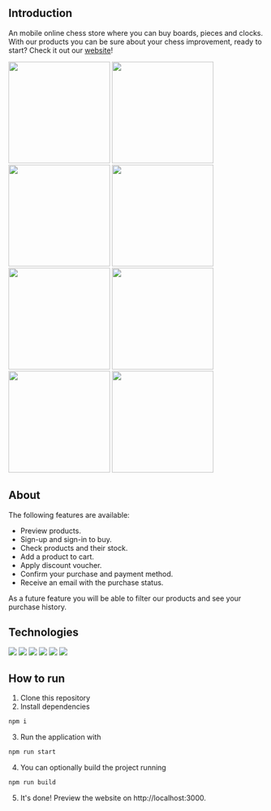 ## Introduction

An mobile online chess store where you can buy boards, pieces and clocks. With our products you can be sure about your chess improvement, ready to start?
Check it out our [website](chess-store.vercel.app)!

<span>
  <img src="https://user-images.githubusercontent.com/93560377/154765361-dd09fc6c-01e8-4f30-8271-24285dd16287.png" width="200px"/>
  <img src="https://user-images.githubusercontent.com/93560377/154765358-9417c2db-5d71-49dc-a787-b71651897008.png" width="200px"/>
  <img src="https://user-images.githubusercontent.com/93560377/154765357-d87623fa-71dc-4adf-ae2c-55378d260cce.png" width="200px"/>
  <img src="https://user-images.githubusercontent.com/93560377/154765355-6f710390-befb-4225-899b-e29f1eb52c14.png" width="200px"/>
  <img src="https://user-images.githubusercontent.com/93560377/154765350-a7fe4e71-03f5-47b6-9b53-253f73e4735f.png" width="200px"/>
  <img src="https://user-images.githubusercontent.com/93560377/154765354-f3a29d71-acc7-42cd-ad52-30f66d800e37.png" width="200px"/>
  <img src="https://user-images.githubusercontent.com/93560377/154765353-58efd2e1-b816-4c41-ab3a-07bc0a8cc52f.png" width="200px"/>
  <img src="https://user-images.githubusercontent.com/93560377/154765352-badfaf0e-4069-406f-9b57-34c6ad403e2b.png" width="200px"/>
<span/>

## About

The following features are available: 

* Preview products.
* Sign-up and sign-in to buy.
* Check products and their stock.
* Add a product to cart.
* Apply discount voucher.
* Confirm your purchase and payment method.
* Receive an email with the purchase status.
  
As a future feature you will be able to filter our products and see your purchase history.

## Technologies

<img src="https://img.shields.io/badge/React-20232A?style=for-the-badge&logo=react&logoColor=61DAFB"/>
<img src="https://img.shields.io/badge/npm-CB3837?style=for-the-badge&logo=npm&logoColor=white"/>
<img src="https://img.shields.io/badge/Vercel-000000?style=for-the-badge&logo=vercel&logoColor=white"/>
<img src="https://img.shields.io/badge/React_Router-CA4245?style=for-the-badge&logo=react-router&logoColor=white"/>
<img src="https://img.shields.io/badge/axios%20-%2320232a.svg?&style=for-the-badge&color=informational"/>
<img src="https://img.shields.io/badge/styled--components-DB7093?style=for-the-badge&logo=styled-components&logoColor=white"/>

## How to run

1. Clone this repository
2. Install dependencies
```bash
npm i
```
3.  Run the application with
```bash
npm run start
```
4.  You can optionally build the project running
```bash
npm run build
```
5. It's done! Preview the website on http://localhost:3000.
